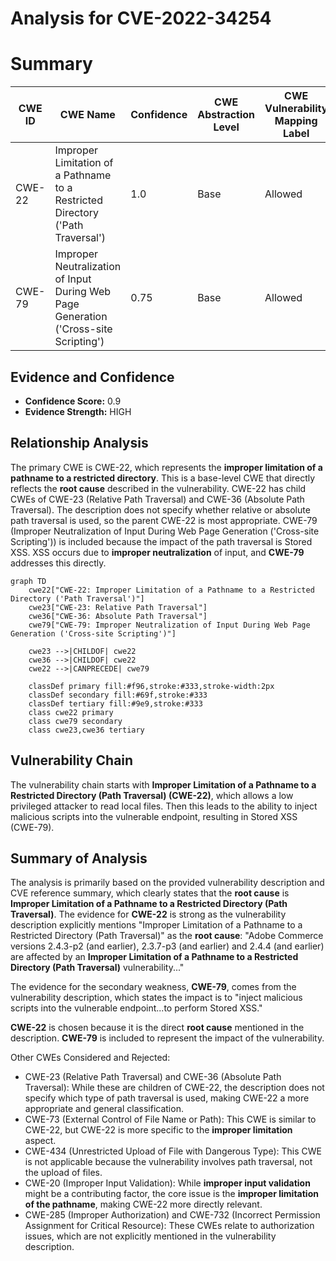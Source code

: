 # Analysis for CVE-2022-34254

# Summary
| CWE ID | CWE Name | Confidence | CWE Abstraction Level | CWE Vulnerability Mapping Label | CWE-Vulnerability Mapping Notes |
|---|---|---|---|---|---|
| CWE-22 | Improper Limitation of a Pathname to a Restricted Directory ('Path Traversal') | 1.0 | Base | Allowed | Primary CWE |
| CWE-79 | Improper Neutralization of Input During Web Page Generation ('Cross-site Scripting') | 0.75 | Base | Allowed | Secondary CWE |

## Evidence and Confidence

*   **Confidence Score:** 0.9
*   **Evidence Strength:** HIGH

## Relationship Analysis
The primary CWE is CWE-22, which represents the **improper limitation of a pathname to a restricted directory**. This is a base-level CWE that directly reflects the **root cause** described in the vulnerability.
CWE-22 has child CWEs of CWE-23 (Relative Path Traversal) and CWE-36 (Absolute Path Traversal). The description does not specify whether relative or absolute path traversal is used, so the parent CWE-22 is most appropriate.
CWE-79 (Improper Neutralization of Input During Web Page Generation ('Cross-site Scripting')) is included because the impact of the path traversal is Stored XSS. XSS occurs due to **improper neutralization** of input, and **CWE-79** addresses this directly.

```mermaid
graph TD
    cwe22["CWE-22: Improper Limitation of a Pathname to a Restricted Directory ('Path Traversal')"]
    cwe23["CWE-23: Relative Path Traversal"]
    cwe36["CWE-36: Absolute Path Traversal"]
    cwe79["CWE-79: Improper Neutralization of Input During Web Page Generation ('Cross-site Scripting')"]

    cwe23 -->|CHILDOF| cwe22
    cwe36 -->|CHILDOF| cwe22
    cwe22 -->|CANPRECEDE| cwe79
    
    classDef primary fill:#f96,stroke:#333,stroke-width:2px
    classDef secondary fill:#69f,stroke:#333
    classDef tertiary fill:#9e9,stroke:#333
    class cwe22 primary
    class cwe79 secondary
    class cwe23,cwe36 tertiary
```

## Vulnerability Chain
The vulnerability chain starts with **Improper Limitation of a Pathname to a Restricted Directory (Path Traversal) (CWE-22)**, which allows a low privileged attacker to read local files. Then this leads to the ability to inject malicious scripts into the vulnerable endpoint, resulting in Stored XSS (CWE-79).

## Summary of Analysis
The analysis is primarily based on the provided vulnerability description and CVE reference summary, which clearly states that the **root cause** is **Improper Limitation of a Pathname to a Restricted Directory (Path Traversal)**.
The evidence for **CWE-22** is strong as the vulnerability description explicitly mentions "Improper Limitation of a Pathname to a Restricted Directory (Path Traversal)" as the **root cause**:
"Adobe Commerce versions 2.4.3-p2 (and earlier), 2.3.7-p3 (and earlier) and 2.4.4 (and earlier) are affected by an **Improper Limitation of a Pathname to a Restricted Directory (Path Traversal)** vulnerability..."

The evidence for the secondary weakness, **CWE-79**, comes from the vulnerability description, which states the impact is to "inject malicious scripts into the vulnerable endpoint...to perform Stored XSS."

**CWE-22** is chosen because it is the direct **root cause** mentioned in the description.
**CWE-79** is included to represent the impact of the vulnerability.

Other CWEs Considered and Rejected:

*   CWE-23 (Relative Path Traversal) and CWE-36 (Absolute Path Traversal): While these are children of CWE-22, the description does not specify which type of path traversal is used, making CWE-22 a more appropriate and general classification.
*   CWE-73 (External Control of File Name or Path): This CWE is similar to CWE-22, but CWE-22 is more specific to the **improper limitation** aspect.
*   CWE-434 (Unrestricted Upload of File with Dangerous Type): This CWE is not applicable because the vulnerability involves path traversal, not the upload of files.
*   CWE-20 (Improper Input Validation): While **improper input validation** might be a contributing factor, the core issue is the **improper limitation of the pathname**, making CWE-22 more directly relevant.
*   CWE-285 (Improper Authorization) and CWE-732 (Incorrect Permission Assignment for Critical Resource): These CWEs relate to authorization issues, which are not explicitly mentioned in the vulnerability description.